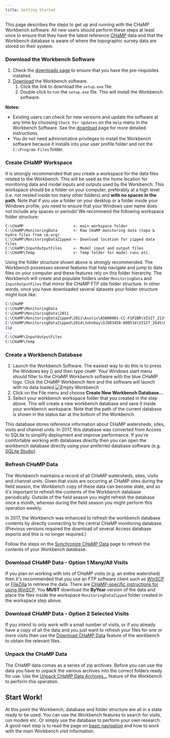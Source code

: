 ```yaml
---
title: Getting Started
---
```


This page describes the steps to get up and running with the CHaMP Workbench software. All new users should perform these steps at least once to ensure that they have the latest reference [CHaMP](http://champmonitoring.org) data and that the Workbench database is aware of where the topographic survey data are stored on their system.

### Download the Workbench Software

1. Check the [downloads page](download.html) to ensure that you have the pre-requisites installed.
2. [Download](download.html) the Workbench software.
    1. Click the link to download the `setup.exe` file.
    2. Double click to run the `setup.exe` file. This will install the Workbench software.

**Notes:**

* Existing users can check for new versions and update the software at any time by choosing `Check For Updates` on the `Help` menu in the Workbench Software. See the [download](download.html) page for more detailed instructions.
* You do not need administrative privileges to install the Workbench software because it installs into your user profile folder and not the `C:\Program Files` folder.

### Create CHaMP Workspace

It is strongly recommended that you create a workspace for the data files related to the Workbench. This will be used as the *home* location for monitoring data and model inputs and outputs used by the Workbench. This workspace should be a folder on your computer, preferably at a high level (i.e. not nested inside too many other folders) and **with no spaces in the path**. Note that if you use a folder on your desktop or a folder inside your Windows profile, you need to ensure that your Windows user name does not include any spaces or periods! We recommend the following workspace folder structure:

```
C:\CHaMP                      <- main workspace folder
C:\CHaMP\MonitoringData       <- Raw CHaMP monitoring data (topo & hydro files from cm.org)
C:\CHaMP\MonitoringDataZipped <- Download location for zipped data files
C:\CHaMP\InputOutputFiles     <- Model input and output files
C:\CHaMP\Temp                 <- Temp folder for model runs etc.
```

Using the folder structure shown above is strongly recommended. The Workbench possesses several features that help navigate and jump to data files on your computer and these features rely on this folder hierarchy.  The Workbench will create and populate folders under `MonitoringData` and `InputOutputFiles` that mirror the CHaMP FTP site folder structure. In other words, once you have downloaded several datasets your folder structure might look like:

```bash
C:\CHaMP
C:\CHaMP\MonitoringData
C:\CHaMP\MonitoringData\2011
C:\CHaMP\MonitoringDataZipped\2011\Asotin\ASW00001-CC-F1P2BR\VISIT_213\Topo\SurveyGDB.zip
C:\CHaMP\MonitoringDataZipped\2014\JohnDay\OJD03458-000534\VISIT_2645\Hydro\HydroModelResults.
zip
...
C:\CHaMP\InputOutputFiles
C:\CHaMP\Temp
```

### Create a Workbench Database

1. Launch the Workbench Software. The easiest way to do this is to press the Windows key (<i class="fa fa-windows"></i>) and then type `CHaMP`. Your Windows start menu should filter to the CHaMP Workbench software with the blue CHaMP logo. Click the CHaMP Workbench item and the software will launch with no data loaded.![Empty Workbench](/images/empty_workbench.png)
2. Click on the File menu and choose **Create New Workbench Database...** 
3. Select your workbench workspace folder that you created in the step above. This will create a new workbench database and save it inside your workbench workspace. Note that the path of the current database is shown in the status bar at the bottom of the Workbench.


This database stores reference information about CHaMP watersheds, sites, visits and channel units. In 2017, this database was converted from Access to SQLite to simplify deployment and improve performance. If you're comfortable working with databases directly then you can open the workbench database directly using your preferred database software (e.g. [SQLite Studio](https://sqlitestudio.pl)).



### Refresh CHaMP Data

The Workbench maintains a record of all CHaMP watersheds, sites, visits and channel units. Given that visits are occurring at CHaMP sites during the field season, the Workbench copy of these data can become stale, and so it's important to refresh the contents of the Workbench database periodically. Outside of the field season you might refresh the database once a month, whereas during the field season you might perform this operation weekly.

In 2017, the Workbench was enhanced to refresh the workbench database contents by directly connecting to the central CHaMP monitoring database. (Previous versions required the download of several Access database exports and this is no longer required.)

Follow the steps on the [Synchronize CHaMP Data](/technical_reference/data_menu/synchronize_champ_data/) page to refresh the contents of your Workbench database.



### Download CHaMP Data - Option 1 Many/All Visits

If you plan on working with lots of CHaMP visits (e.g. an entire watershed) then it's recommended that you use an FTP software client such as [WinSCP](http://winscp.net/) or [FileZilla](https://filezilla-project.org) to retrieve the data. There are [CHaMP-specific instructions for using WinSCP](/Technical_Reference/Guides/WinSCP_Quick_How_To_Guide.pdf). You **MUST** download the **ByYear** version of the data and place the files inside the workspace `MonitoringDataZipped` folder created in the workspace step above.



### Download CHaMP Data - Option 2 Selected Visits

If you intend to only work with a small number of visits, or if you already have a copy of all the data and you just want to refresh your files for one or more visits then use the [Download CHaMP Data](/technical_reference/data_menu/download_champ_data/) feature of the workbench to obtain the relevant files.

### Unpack the CHaMP Data

The CHaMP data comes as a series of zip archives. Before you can use the data you have to unpack the various  archives into the correct folders ready for use. Use the [Unpack CHaMP Data Archives...](/technical_reference/data_menu/unpack_monitoring_data_archives/) feature of the Workbench to perform this operation.

## Start Work!

At this point the Workbench, database and folder structure are all in a state ready to be used. You can use the Workbench features to search for visits, run models etc. Or simply use the database to perform your own research. A good next step is to read the page on [basic navigation](/technical_reference/basic_navigation) and how to work with the main Workbench visit information.